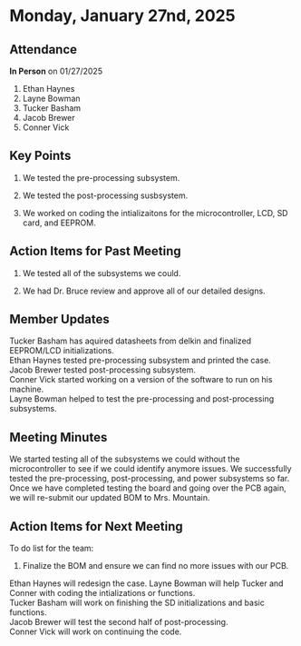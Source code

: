 # Monday, January 27nd, 2025

## Attendance
**In Person** on 01/27/2025
1. Ethan Haynes
2. Layne Bowman
3. Tucker Basham
4. Jacob Brewer
5. Conner Vick

## Key Points
1. We tested the pre-processing subsystem.

2. We tested the post-processing susbsystem.

3. We worked on coding the intializaitons for the microcontroller, LCD, SD card, and EEPROM.
   
## Action Items for Past Meeting
1. We tested all of the subsystems we could.

2. We had Dr. Bruce review and approve all of our detailed designs.

## Member Updates

Tucker Basham has aquired datasheets from delkin and finalized EEPROM/LCD initializations.  
Ethan Haynes tested pre-processing subsystem and printed the case.  
Jacob Brewer tested post-processing subsystem.  
Conner Vick started working on a version of the software to run on his machine.  
Layne Bowman helped to test the pre-processing and post-processing subsystems.

## Meeting Minutes
We started testing all of the subsystems we could without the microcontroller to see if we could identify anymore issues. We successfully tested the pre-processing, post-processing, and power subsystems so far. Once we have completed testing the board and going over the PCB again, we will re-submit our updated BOM to Mrs. Mountain.  

## Action Items for Next Meeting
To do list for the team:  
1. Finalize the BOM and ensure we can find no more issues with our PCB.

Ethan Haynes will redesign the case.
Layne Bowman will help Tucker and Conner with coding the intializations or functions.  
Tucker Basham will work on finishing the SD initializations and basic functions.  
Jacob Brewer will test the second half of post-processing.  
Conner Vick will work on continuing the code.  


